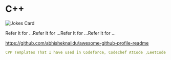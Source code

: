 # C++
<img src="https://readme-jokes.vercel.app/api" alt="Jokes Card" />

Refer It for ...Refer It for ...Refer It for ...Refer It for ...

https://github.com/abhisheknaiidu/awesome-github-profile-readme
```yaml
CPP Templates That I have used in Codeforce, Codechef AtCode ,LeetCode ,etc.
```
